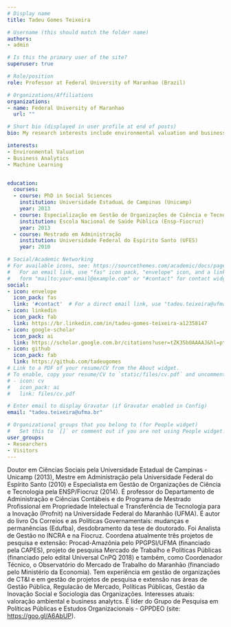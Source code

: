 ```yaml
---
# Display name
title: Tadeu Gomes Teixeira

# Username (this should match the folder name)
authors:
- admin

# Is this the primary user of the site?
superuser: true

# Role/position
role: Professor at Federal University of Maranhao (Brazil)

# Organizations/Affiliations
organizations:
- name: Federal University of Maranhao
  url: ""

# Short bio (displayed in user profile at end of posts)
bio: My research interests include environmental valuation and business analytics.

interests:
- Environmental Valuation
- Business Analytics
- Machine Learning


education:
  courses:
  - course: PhD in Social Sciences
    institution: Universidade EstaduaL de Campinas (Unicamp)
    year: 2013
  - course: Especialização em Gestão de Organizações de Ciência e Tecnologia
    institution: Escola Nacional de Saúde Pública (Ensp-Fiocruz)
    year: 2013
  - course: Mestrado em Administração
    institution: Universidade Federal do Espírito Santo (UFES)
    year: 2010

# Social/Academic Networking
# For available icons, see: https://sourcethemes.com/academic/docs/page-builder/#icons
#   For an email link, use "fas" icon pack, "envelope" icon, and a link in the
#   form "mailto:your-email@example.com" or "#contact" for contact widget.
social:
- icon: envelope
  icon_pack: fas
  link: '#contact'  # For a direct email link, use "tadeu.teixeira@ufma.br".
- icon: linkedin
  icon_pack: fab
  link: https://br.linkedin.com/in/tadeu-gomes-teixeira-a12358147
- icon: google-scholar
  icon_pack: ai
  link: https://scholar.google.com.br/citations?user=tZK35b0AAAAJ&hl=pt-BR&oi=ao
- icon: github
  icon_pack: fab
  link: https://github.com/tadeugomes
# Link to a PDF of your resume/CV from the About widget.
# To enable, copy your resume/CV to `static/files/cv.pdf` and uncomment the lines below.
# - icon: cv
#   icon_pack: ai
#   link: files/cv.pdf

# Enter email to display Gravatar (if Gravatar enabled in Config)
email: "tadeu.teixeira@ufma.br"

# Organizational groups that you belong to (for People widget)
#   Set this to `[]` or comment out if you are not using People widget.
user_groups:
- Researchers
- Visitors
---
```


Doutor em Ciências Sociais pela Universidade Estadual de Campinas - Unicamp (2013), Mestre em Administração pela Universidade Federal do Espírito Santo (2010) e Especialista em Gestão de Organizações de Ciência e Tecnologia pela ENSP/Fiocruz (2014). É professor do Departamento de Administração e Ciências Contábeis e do  Programa de Mestrado Profissional em Propriedade Intelectual e Transferência de Tecnologia para a Inovação (Profnit) na Universidade Federal do Maranhão (UFMA). É autor do livro Os Correios e as Políticas Governamentais: mudanças e permanências (Edufba), desdobramento da tese de doutorado. Foi Analista de Gestão no INCRA e na Fiocruz. Coordena atualmente três projetos de pesquisa e extensão: Procad-Amazônia pelo PPGPSI/UFMA (financiado pela CAPES), projeto de pesquisa Mercado de Trabalho e Políticas Públicas (financiado pelo edital Universal CnPQ 2018) e também, como Coordenador Técnico, o Observatório do Mercado de Trabalho do Maranhão (financiado pelo Ministério da Economia). Tem experiência em gestão de organizações de CT&I e em gestão de projetos de pesquisa e extensão nas áreas de Gestão Pública, Regulacão de Mercado, Políticas Públicas, Gestão da Inovação Social e Sociologia das Organizações. Interesses atuais: valoração ambiental e business analytcs. É líder do Grupo de Pesquisa em Políticas Públicas e Estudos Organizacionais - GPPDEO (site: https://goo.gl/A6AbUP).
